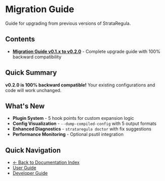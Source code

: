 # Migration Guide

Guide for upgrading from previous versions of StrataRegula.

## Contents

- **[Migration Guide v0.1.x to v0.2.0](MIGRATION_GUIDE.md)** - Complete upgrade guide with 100% backward compatibility

## Quick Summary

**v0.2.0 is 100% backward compatible!** Your existing configurations and code will work unchanged.

## What's New

- **Plugin System** - 5 hook points for custom expansion logic
- **Config Visualization** - `--dump-compiled-config` with 5 output formats  
- **Enhanced Diagnostics** - `strataregula doctor` with fix suggestions
- **Performance Monitoring** - Optional psutil integration

## Quick Navigation

- [← Back to Documentation Index](../index.md)
- [User Guide](../user-guide/)
- [Developer Guide](../developer-guide/)
